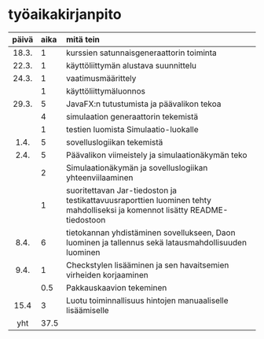 # työaikakirjanpito

| päivä | aika	| mitä tein  					|
| :----:|:------| :-----					|
| 18.3.	| 1	    | kurssien satunnaisgeneraattorin toiminta 	|	
| 22.3. | 1	    | käyttöliittymän alustava suunnittelu 		|
| 24.3. | 1	    | vaatimusmäärittely 				|
|	    | 1	    | käyttöliittymäluonnos 			|
| 29.3.	| 5	    | JavaFX:n tutustumista ja päävalikon tekoa	|
|   	| 4	    | simulaation generaattorin tekemistä		|
|   	| 1	    | testien luomista Simulaatio-luokalle		|
| 1.4.	| 5	    | sovelluslogiikan tekemistä		|
| 2.4.	| 5	    | Päävalikon viimeistely ja simulaationäkymän teko		|
|	| 2	    | Simulaationäkymän ja sovelluslogiikan yhteenviilaaminen	|
|   	| 1	    | suoritettavan Jar-tiedoston ja testikattavuusraporttien luominen tehty mahdolliseksi ja komennot lisätty README-tiedostoon	|	
| 8.4.  | 6     | tietokannan yhdistäminen sovellukseen, Daon luominen ja tallennus sekä latausmahdollisuuden luominen |  
| 9.4.  | 1     | Checkstylen lisääminen ja sen havaitsemien virheiden korjaaminen |
|       | 0.5   | Pakkauskaavion tekeminen      |
| 15.4	| 3	| Luotu toiminnallisuus hintojen manuaaliselle lisäämiselle	|
| yht   | 37.5	|						| 
